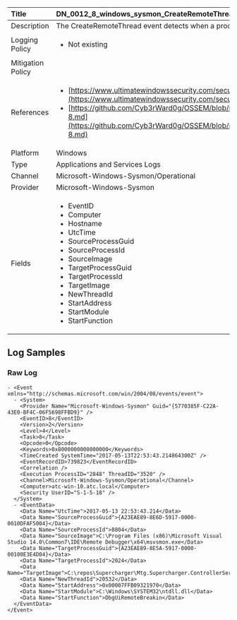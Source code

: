 | Title             | DN_0012_8_windows_sysmon_CreateRemoteThread                                                                                                      |
|:------------------|:-----------------------------------------------------------------------------------------------------------------|
| Description       | The CreateRemoteThread event detects when a process creates a thread in  another process                                                                                                |
| Logging Policy    | <ul><li> Not existing </li></ul> |
| Mitigation Policy | <ul></ul> |
| References     		| <ul><li>[https://www.ultimatewindowssecurity.com/securitylog/encyclopedia/event.aspx?eventid=90008](https://www.ultimatewindowssecurity.com/securitylog/encyclopedia/event.aspx?eventid=90008)</li><li>[https://github.com/Cyb3rWard0g/OSSEM/blob/master/data_dictionaries/windows/sysmon/event-8.md](https://github.com/Cyb3rWard0g/OSSEM/blob/master/data_dictionaries/windows/sysmon/event-8.md)</li></ul>                                  |
| Platform       		| Windows   |
| Type           		| Applications and Services Logs 		| 
| Channel        		| Microsoft-Windows-Sysmon/Operational    |
| Provider       		| Microsoft-Windows-Sysmon   |
| Fields         		| <ul><li>EventID</li><li>Computer</li><li>Hostname</li><li>UtcTime</li><li>SourceProcessGuid</li><li>SourceProcessId</li><li>SourceImage</li><li>TargetProcessGuid</li><li>TargetProcessId</li><li>TargetImage</li><li>NewThreadId</li><li>StartAddress</li><li>StartModule</li><li>StartFunction</li></ul>                                               |


## Log Samples

### Raw Log

```
- <Event xmlns="http://schemas.microsoft.com/win/2004/08/events/event">
  - <System>
    <Provider Name="Microsoft-Windows-Sysmon" Guid="{5770385F-C22A-43E0-BF4C-06F5698FFBD9}" />
    <EventID>8</EventID>
    <Version>2</Version>
    <Level>4</Level>
    <Task>8</Task>
    <Opcode>0</Opcode>
    <Keywords>0x8000000000000000</Keywords>
    <TimeCreated SystemTime="2017-05-13T22:53:43.214864300Z" />
    <EventRecordID>739823</EventRecordID>
    <Correlation />
    <Execution ProcessID="2848" ThreadID="3520" />
    <Channel>Microsoft-Windows-Sysmon/Operational</Channel>
    <Computer>atc-win-10.atc.local</Computer>
    <Security UserID="S-1-5-18" />
  </System>
  - <EventData>
    <Data Name="UtcTime">2017-05-13 22:53:43.214</Data>
    <Data Name="SourceProcessGuid">{A23EAE89-8E6D-5917-0000-0010DFAF5004}</Data>
    <Data Name="SourceProcessId">8804</Data>
    <Data Name="SourceImage">C:\Program Files (x86)\Microsoft Visual Studio 14.0\Common7\IDE\Remote Debugger\x64\msvsmon.exe</Data>
    <Data Name="TargetProcessGuid">{A23EAE89-8E5A-5917-0000-00100E3E4D04}</Data>
    <Data Name="TargetProcessId">2024</Data>
    <Data Name="TargetImage">C:\repos\Supercharger\Mtg.Supercharger.ControllerService\bin\x64\Debug\Mtg.Supercharger.ControllerService.exe</Data>
    <Data Name="NewThreadId">20532</Data>
    <Data Name="StartAddress">0x00007FFB09321970</Data>
    <Data Name="StartModule">C:\Windows\SYSTEM32\ntdll.dll</Data>
    <Data Name="StartFunction">DbgUiRemoteBreakin</Data>
  </EventData>
</Event>

```





